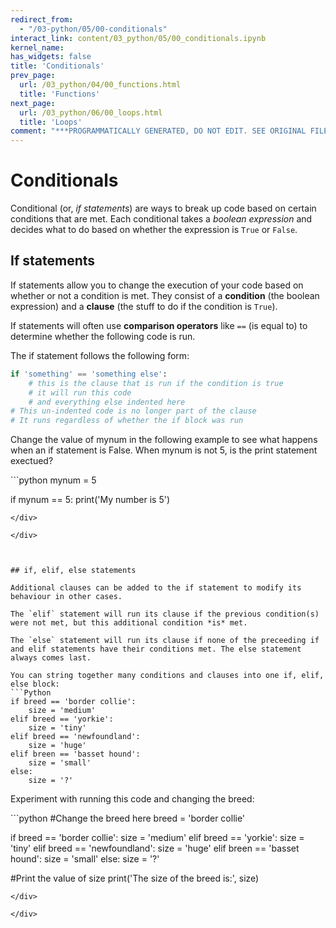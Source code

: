 ```yaml
---
redirect_from:
  - "/03-python/05/00-conditionals"
interact_link: content/03_python/05/00_conditionals.ipynb
kernel_name: 
has_widgets: false
title: 'Conditionals'
prev_page:
  url: /03_python/04/00_functions.html
  title: 'Functions'
next_page:
  url: /03_python/06/00_loops.html
  title: 'Loops'
comment: "***PROGRAMMATICALLY GENERATED, DO NOT EDIT. SEE ORIGINAL FILES IN /content***"
---
```



# Conditionals

Conditional (or, *if statements*) are ways to break up code based on certain conditions that are met. Each conditional takes a *boolean expression* and decides what to do based on whether the expression is `True` or `False`.

## If statements

If statements allow you to change the execution of your code based on whether or not a condition is met. They consist of a **condition** (the boolean expression) and a **clause** (the stuff to do if the condition is `True`).

If statements will often use **comparison operators** like `==` (is equal to) to determine whether the following code is run.

The if statement follows the following form:

```Python
if 'something' == 'something else':
    # this is the clause that is run if the condition is true
    # it will run this code
    # and everything else indented here
# This un-indented code is no longer part of the clause
# It runs regardless of whether the if block was run
```

Change the value of mynum in the following example to see what happens when an if statement is False. When mynum is not 5, is the print statement exectued?





<div markdown="1" class="cell code_cell">
<div class="input_area" markdown="1">
```python
mynum = 5

if mynum == 5:
    print('My number is 5')

```
</div>

</div>



## if, elif, else statements

Additional clauses can be added to the if statement to modify its behaviour in other cases. 

The `elif` statement will run its clause if the previous condition(s) were not met, but this additional condition *is* met.

The `else` statement will run its clause if none of the preceeding if and elif statements have their conditions met. The else statement always comes last.

You can string together many conditions and clauses into one if, elif, else block:
```Python
if breed == 'border collie':
    size = 'medium'
elif breed == 'yorkie':
    size = 'tiny'
elif breed == 'newfoundland':
    size = 'huge'
elif breen == 'basset hound':
    size = 'small'
else:
    size = '?'
```

Experiment with running this code and changing the breed:



<div markdown="1" class="cell code_cell">
<div class="input_area" markdown="1">
```python
#Change the breed here
breed = 'border collie'

if breed == 'border collie':
    size = 'medium'
elif breed == 'yorkie':
    size = 'tiny'
elif breed == 'newfoundland':
    size = 'huge'
elif breen == 'basset hound':
    size = 'small'
else:
    size = '?'
    
#Print the value of size
print('The size of the breed is:', size)

```
</div>

</div>


